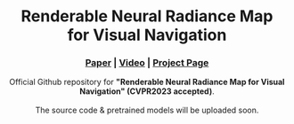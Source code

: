 
<h1 align="center">
Renderable Neural Radiance Map <br> for Visual Navigation‬ 
</h1>

<h3 align="center"><a href="https://arxiv.org/abs/2303.00304">Paper</a> | <a href="https://youtu.be/oLo3L0oMcWQ">Video</a> | <a href="https://rllab-snu.github.io/projects/RNR-Map/">Project Page</a></h3>
<div align="center"></div>
  
  
<p align="center">
Official Github repository for <b>"Renderable Neural Radiance Map for Visual Navigation‬" (CVPR2023 accepted)</b>.
<br>
<br>
The source code & pretrained models will be uploaded soon.

</p>




